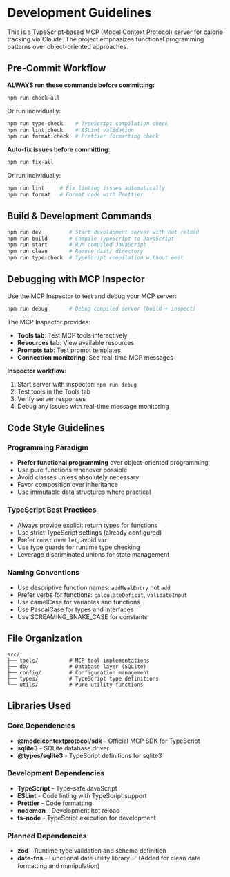 # Development Guidelines

This is a TypeScript-based MCP (Model Context Protocol) server for calorie tracking via Claude. The project emphasizes functional programming patterns over object-oriented approaches.

## Pre-Commit Workflow

**ALWAYS run these commands before committing:**

```bash
npm run check-all
```

Or run individually:
```bash
npm run type-check    # TypeScript compilation check
npm run lint:check    # ESLint validation
npm run format:check  # Prettier formatting check
```

**Auto-fix issues before committing:**
```bash
npm run fix-all
```

Or run individually:
```bash
npm run lint     # Fix linting issues automatically
npm run format   # Format code with Prettier
```

## Build & Development Commands

```bash
npm run dev         # Start development server with hot reload
npm run build       # Compile TypeScript to JavaScript
npm run start       # Run compiled JavaScript
npm run clean       # Remove dist/ directory
npm run type-check  # TypeScript compilation without emit
```

## Debugging with MCP Inspector

Use the MCP Inspector to test and debug your MCP server:

```bash
npm run debug       # Debug compiled server (build + inspect)
```

The MCP Inspector provides:
- **Tools tab**: Test MCP tools interactively
- **Resources tab**: View available resources
- **Prompts tab**: Test prompt templates
- **Connection monitoring**: See real-time MCP messages

**Inspector workflow**:
1. Start server with inspector: `npm run debug`
2. Test tools in the Tools tab
3. Verify server responses
4. Debug any issues with real-time message monitoring

## Code Style Guidelines

### Programming Paradigm
- **Prefer functional programming** over object-oriented programming
- Use pure functions whenever possible
- Avoid classes unless absolutely necessary
- Favor composition over inheritance
- Use immutable data structures where practical

### TypeScript Best Practices
- Always provide explicit return types for functions
- Use strict TypeScript settings (already configured)
- Prefer `const` over `let`, avoid `var`
- Use type guards for runtime type checking
- Leverage discriminated unions for state management

### Naming Conventions
- Use descriptive function names: `addMealEntry` not `add`
- Prefer verbs for functions: `calculateDeficit`, `validateInput`
- Use camelCase for variables and functions
- Use PascalCase for types and interfaces
- Use SCREAMING_SNAKE_CASE for constants

## File Organization

```
src/
├── tools/          # MCP tool implementations
├── db/             # Database layer (SQLite)
├── config/         # Configuration management
├── types/          # TypeScript type definitions
└── utils/          # Pure utility functions
```

## Libraries Used

### Core Dependencies
- **@modelcontextprotocol/sdk** - Official MCP SDK for TypeScript
- **sqlite3** - SQLite database driver
- **@types/sqlite3** - TypeScript definitions for sqlite3

### Development Dependencies
- **TypeScript** - Type-safe JavaScript
- **ESLint** - Code linting with TypeScript support
- **Prettier** - Code formatting
- **nodemon** - Development hot reload
- **ts-node** - TypeScript execution for development

### Planned Dependencies
- **zod** - Runtime type validation and schema definition
- **date-fns** - Functional date utility library ✅ (Added for clean date formatting and manipulation)
